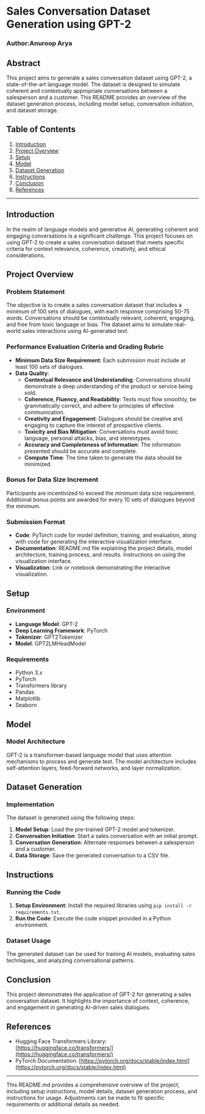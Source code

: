 # Sales Conversation Dataset Generation using GPT-2

### Author:Anuroop Arya
## Abstract

This project aims to generate a sales conversation dataset using GPT-2, a state-of-the-art language model. The dataset is designed to simulate coherent and contextually appropriate conversations between a salesperson and a customer. This README provides an overview of the dataset generation process, including model setup, conversation initiation, and dataset storage.

## Table of Contents

1. [Introduction](#introduction)
2. [Project Overview](#project-overview)
3. [Setup](#setup)
4. [Model](#model)
5. [Dataset Generation](#dataset-generation)
6. [Instructions](#instructions)
7. [Conclusion](#conclusion)
8. [References](#references)

---

## Introduction

In the realm of language models and generative AI, generating coherent and engaging conversations is a significant challenge. This project focuses on using GPT-2 to create a sales conversation dataset that meets specific criteria for context relevance, coherence, creativity, and ethical considerations.

## Project Overview

### Problem Statement

The objective is to create a sales conversation dataset that includes a minimum of 100 sets of dialogues, with each response comprising 50-75 words. Conversations should be contextually relevant, coherent, engaging, and free from toxic language or bias. The dataset aims to simulate real-world sales interactions using AI-generated text.

### Performance Evaluation Criteria and Grading Rubric

- **Minimum Data Size Requirement**: Each submission must include at least 100 sets of dialogues.
- **Data Quality**:
  - **Contextual Relevance and Understanding**: Conversations should demonstrate a deep understanding of the product or service being sold.
  - **Coherence, Fluency, and Readability**: Texts must flow smoothly, be grammatically correct, and adhere to principles of effective communication.
  - **Creativity and Engagement**: Dialogues should be creative and engaging to capture the interest of prospective clients.
  - **Toxicity and Bias Mitigation**: Conversations must avoid toxic language, personal attacks, bias, and stereotypes.
  - **Accuracy and Completeness of Information**: The information presented should be accurate and complete.
  - **Compute Time**: The time taken to generate the data should be minimized.

### Bonus for Data Size Increment

Participants are incentivized to exceed the minimum data size requirement. Additional bonus points are awarded for every 10 sets of dialogues beyond the minimum.

### Submission Format

- **Code**: PyTorch code for model definition, training, and evaluation, along with code for generating the interactive visualization interface.
- **Documentation**: README.md file explaining the project details, model architecture, training process, and results. Instructions on using the visualization interface.
- **Visualization**: Link or notebook demonstrating the interactive visualization.

## Setup

### Environment

- **Language Model**: GPT-2
- **Deep Learning Framework**: PyTorch
- **Tokenizer**: GPT2Tokenizer
- **Model**: GPT2LMHeadModel

### Requirements

- Python 3.x
- PyTorch
- Transformers library
- Pandas
- Matplotlib
- Seaborn

## Model

### Model Architecture

GPT-2 is a transformer-based language model that uses attention mechanisms to process and generate text. The model architecture includes self-attention layers, feed-forward networks, and layer normalization.

## Dataset Generation

### Implementation

The dataset is generated using the following steps:

1. **Model Setup**: Load the pre-trained GPT-2 model and tokenizer.
2. **Conversation Initiation**: Start a sales conversation with an initial prompt.
3. **Conversation Generation**: Alternate responses between a salesperson and a customer.
4. **Data Storage**: Save the generated conversation to a CSV file.

## Instructions

### Running the Code

1. **Setup Environment**: Install the required libraries using `pip install -r requirements.txt`.
2. **Run the Code**: Execute the code snippet provided in a Python environment.

### Dataset Usage

The generated dataset can be used for training AI models, evaluating sales techniques, and analyzing conversational patterns.

## Conclusion

This project demonstrates the application of GPT-2 for generating a sales conversation dataset. It highlights the importance of context, coherence, and engagement in generating AI-driven sales dialogues.

## References

- Hugging Face Transformers Library: [https://huggingface.co/transformers/](https://huggingface.co/transformers/)
- PyTorch Documentation: [https://pytorch.org/docs/stable/index.html](https://pytorch.org/docs/stable/index.html)

---

This README.md provides a comprehensive overview of the project, including setup instructions, model details, dataset generation process, and instructions for usage. Adjustments can be made to fit specific requirements or additional details as needed.

